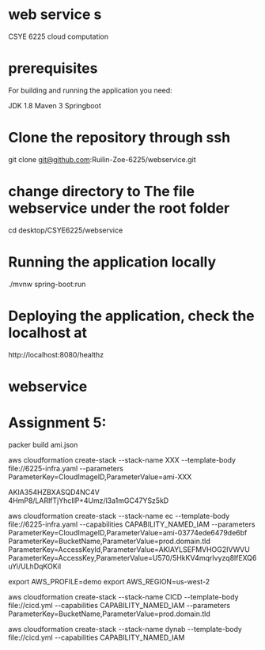 # web service s

CSYE 6225 cloud computation

# prerequisites

For building and running the application you need:

JDK 1.8 Maven 3 Springboot

# Clone the repository through ssh

git clone git@github.com:Ruilin-Zoe-6225/webservice.git

# change directory to The file webservice under the root folder

cd desktop/CSYE6225/webservice

# Running the application locally

./mvnw spring-boot:run

# Deploying the application, check the localhost at

http://localhost:8080/healthz

# webservice

# Assignment 5:

packer build ami.json

aws cloudformation create-stack --stack-name XXX --template-body file://6225-infra.yaml --parameters ParameterKey=CloudImageID,ParameterValue=ami-XXX

AKIA354HZBXASQD4NC4V
4HmP8/LARlfTjYhcIlP+4Umz/l3a1mGC47YSz5kD

aws cloudformation create-stack --stack-name ec --template-body file://6225-infra.yaml --capabilities CAPABILITY_NAMED_IAM --parameters ParameterKey=CloudImageID,ParameterValue=ami-03774ede6479de6bf ParameterKey=BucketName,ParameterValue=prod.domain.tld ParameterKey=AccessKeyId,ParameterValue=AKIAYLSEFMVHOG2IVWVU ParameterKey=AccessKey,ParameterValue=U570/5HkKV4mqrIvyzq8lfEXQ6uYi/ULhDqKOKil

export AWS_PROFILE=demo
export AWS_REGION=us-west-2

aws cloudformation create-stack --stack-name CICD --template-body file://cicd.yml --capabilities CAPABILITY_NAMED_IAM --parameters ParameterKey=BucketName,ParameterValue=prod.domain.tld

aws cloudformation create-stack --stack-name dynab --template-body file://cicd.yml --capabilities CAPABILITY_NAMED_IAM
